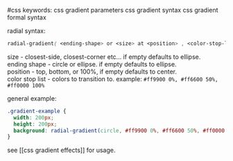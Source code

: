 #css 
keywords:
	css gradient parameters
	css gradient syntax 
	css gradient formal syntax

radial syntax:
```css
radial-gradient( <ending-shape> or <size> at <position> , <color-stop-list> )
```
size - closest-side, closest-corner etc... if empty defaults to ellipse.  
ending shape - circle or ellipse. if empty defaults to ellipse.  
position - top, bottom, or 100%, if empty defaults to center.  
color stop list - colors to transition to. example: ``#ff9900 0%, #ff6600 50%, #ff0000 100%``

general example:
```css
.gradient-example {
  width: 200px;
  height: 200px;
  background: radial-gradient(circle, #ff9900 0%, #ff6600 50%, #ff0000 100%);
}
```

see [[css gradient effects]] for usage.